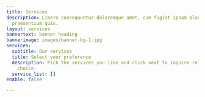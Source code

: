 ```yaml
---
title: Services
description: Libero consequuntur doloremque amet, cum fugiat ipsam blanditiis corrupti
  praesentium quis.
layout: services
bannertext: banner heading
bannerimage: images/banner-bg-1.jpg
services:
  subtitle: Our services
  title: Select your preference
  description: Pick the services you like and click next to inquire related to your
    choice.
  service_list: []
enable: false

---
```

